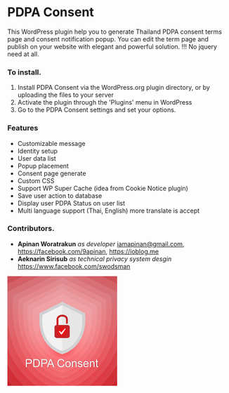 # PDPA Consent

This WordPress plugin help you to generate Thailand PDPA consent terms page and consent notification popup. 
You can edit the term page and publish on your website with elegant and powerful solution. !!! No jquery need at all.  

### To install. 
1. Install PDPA Consent via the WordPress.org plugin directory, or by uploading the files to your server
2. Activate the plugin through the 'Plugins' menu in WordPress
3. Go to the PDPA Consent settings and set your options.

### Features
* Customizable message
* Identity setup
* User data list
* Popup placement
* Consent page generate
* Custom CSS
* Support WP Super Cache (idea from Cookie Notice plugin)
* Save user action to database
* Display user PDPA Status on user list
* Multi language support (Thai, English) more translate is accept

### Contributors.
- **Apinan Woratrakun** *as developer* <iamapinan@gmail.com>, <https://facebook.com/9apinan>, <https://ioblog.me>
- **Aeknarin Sirisub** *as technical privacy system desgin* <https://www.facebook.com/swodsman>

![assets/pdpa-consent-logo.jpg](assets/pdpa-consent-sm.jpg)